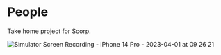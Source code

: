 # People
Take home project for Scorp.

![Simulator Screen Recording - iPhone 14 Pro - 2023-04-01 at 09 26 21](https://user-images.githubusercontent.com/23053158/229269765-3c9773ca-91ee-4335-8d4c-ddb97450f959.gif)
